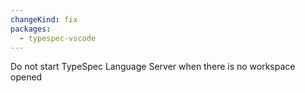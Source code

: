 ```yaml
---
changeKind: fix
packages:
  - typespec-vscode
---
```


Do not start TypeSpec Language Server when there is no workspace opened